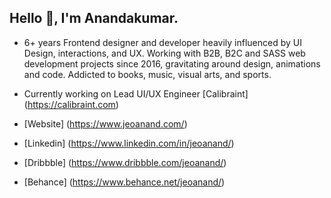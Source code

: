## Hello 👋, I'm Anandakumar.
- 6+ years Frontend designer and developer heavily influenced by UI Design, interactions, and UX. Working with B2B, B2C and SASS web development projects since 2016, gravitating around design, animations and code. Addicted to books, music, visual arts, and sports.


- Currently working on Lead UI/UX Engineer [Calibraint] (https://calibraint.com)
- [Website] (https://www.jeoanand.com/)
- [Linkedin] (https://www.linkedin.com/in/jeoanand/)
- [Dribbble] (https://www.dribbble.com/jeoanand/)
- [Behance] (https://www.behance.net/jeoanand/)
